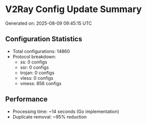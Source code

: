 # V2Ray Config Update Summary
Generated on: 2025-08-09 09:45:15 UTC

## Configuration Statistics
- Total configurations: 14860
- Protocol breakdown:
  - ss: 0 configs
  - ssr: 0 configs
  - trojan: 0 configs
  - vless: 0 configs
  - vmess: 856 configs

## Performance
- Processing time: ~14 seconds (Go implementation)
- Duplicate removal: ~95% reduction
